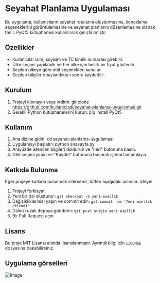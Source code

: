 # Seyahat Planlama Uygulaması

Bu uygulama, kullanıcıların seyahat rotalarını oluşturmasına, konaklama seçeneklerini görüntülemesine ve seyahat planlarını düzenlemesine olanak tanır. PyQt5 kütüphanesi kullanılarak geliştirilmiştir.

## Özellikler

- Kullanıcılar isim, soyisim ve TC kimlik numarası girebilir.
- Ülke seçimi yapılabilir ve her ülke için belirli bir fiyat gösterilir.
- Seçilen ülkeye göre otel seçenekleri sunulur.
- Seçilen bilgiler onaylandıktan sonra kaydedilir.

## Kurulum

1. Projeyi klonlayın veya indirin:
git clone https://github.com/kullaniciadi/seyahat-planlama-uygulamasi.git
2. Gerekli Python kütüphanelerini kurun:
pip install PyQt5
## Kullanım

1. Ana dizine gidin:
cd seyahat-planlama-uygulamasi
2. Uygulamayı başlatın:
python anasayfa.py
3. Arayüzde istenilen bilgileri doldurun ve "İleri" butonuna basın.
4. Otel seçimi yapın ve "Kaydet" butonuna basarak işlemi tamamlayın.

## Katkıda Bulunma

Eğer projeye katkıda bulunmak isterseniz, lütfen aşağıdaki adımları izleyin:

1. Projeyi forklayın.
2. Yeni bir dal oluşturun: `git checkout -b yeni-ozellik`
3. Değişikliklerinizi yapın ve commit edin: `git commit -am 'Yeni özellik eklendi'`
4. Dalnızı uzak depoya gönderin: `git push origin yeni-ozellik`
5. Bir Pull Request açın.

## Lisans

Bu proje MIT Lisansı altında lisanslanmıştır. Ayrıntılı bilgi için `LICENSE` dosyasına bakabilirsiniz.

## Uygulama görselleri

![image](https://github.com/flydedit/pyqt5_projeleri/assets/95934599/92c90c40-bdfb-42c1-a459-a142fc7d260d)


